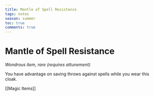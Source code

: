 ---title: Mantle of Spell Resistancetags: notesseason: summertoc: truecomments: true---
# Mantle of Spell Resistance

*Wondrous item, rare (requires attunement)*

You have advantage on saving throws against spells while you wear this cloak.


[[Magic Items]]
